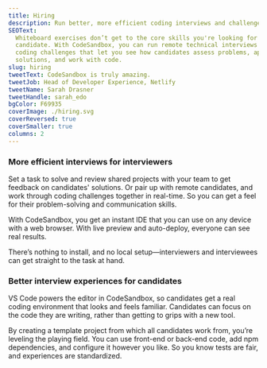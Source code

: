 ```yaml
---
title: Hiring
description: Run better, more efficient coding interviews and challenges.
SEOText:
  Whiteboard exercises don’t get to the core skills you're looking for in a
  candidate. With CodeSandbox, you can run remote technical interviews and set
  coding challenges that let you see how candidates assess problems, approach
  solutions, and work with code.
slug: hiring
tweetText: CodeSandbox is truly amazing.
tweetJob: Head of Developer Experience, Netlify
tweetName: Sarah Drasner
tweetHandle: sarah_edo
bgColor: F69935
coverImage: ./hiring.svg
coverReversed: true
coverSmaller: true
columns: 2
---
```


<div>

### More efficient interviews for interviewers

Set a task to solve and review shared projects with your team to get feedback on
candidates' solutions. Or pair up with remote candidates, and work through
coding challenges together in real-time. So you can get a feel for their
problem-solving and communication skills.

With CodeSandbox, you get an instant IDE that you can use on any device with a
web browser. With live preview and auto-deploy, everyone can see real results.

There’s nothing to install, and no local setup—interviewers and interviewees can
get straight to the task at hand.

</div>

<div>

### Better interview experiences for candidates

VS Code powers the editor in CodeSandbox, so candidates get a real coding
environment that looks and feels familiar. Candidates can focus on the code they
are writing, rather than getting to grips with a new tool.

By creating a template project from which all candidates work from, you’re
leveling the playing field. You can use front-end or back-end code, add npm
dependencies, and configure it however you like. So you know tests are fair, and
experiences are standardized.

</div>
